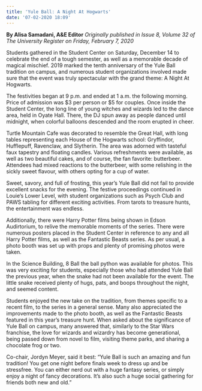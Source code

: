 ```yaml
---
title: 'Yule Ball: A Night At Hogwarts'
date: '07-02-2020 18:09'
---
```


**By Alisa Samadani, A&E Editor** _Originally published in Issue 8, Volume 32 of The University Register on Friday, February 7, 2020_

Students gathered in the Student Center on Saturday, December 14 to celebrate the end of a tough semester, as well as a memorable decade of magical mischief. 2019 marked the tenth anniversary of the Yule Ball tradition on campus, and numerous student organizations involved made sure that the event was truly spectacular with the grand theme: A Night At Hogwarts.

The festivities began at 9 p.m. and ended at 1 a.m. the following morning. Price of admission was $3 per person or $5 for couples. Once inside the Student Center, the long line of young witches and wizards led to the dance area, held in Oyate Hall. There, the DJ spun away as people danced until midnight, when colorful balloons descended and the room erupted in cheer.

Turtle Mountain Cafe was decorated to resemble the Great Hall, with long tables representing each House of the Hogwarts school: Gryffindor, Hufflepuff, Ravenclaw, and Slytherin. The area was adorned with tasteful faux tapestry and floating candles. Various refreshments were available, as well as two beautiful cakes, and of course, the fan favorite: butterbeer. Attendees had mixed reactions to the butterbeer, with some relishing in the sickly sweet flavour, with others opting for a cup of water. 

Sweet, savory, and full of frosting, this year’s Yule Ball did not fail to provide excellent snacks for the evening. The festive proceedings continued in Louie’s Lower Level, with student organizations such as Psych Club and PAWS tabling for different exciting activities. From tarots to treasure hunts, the entertainment was endless.

Additionally, there were Harry Potter films being shown in Edson Audirtorium, to relive the memorable moments of the series. There were numerous posters placed in the Student Center in reference to any and all Harry Potter films, as well as the Fantastic Beasts series. As per usual, a photo booth was set up with props and plenty of promising photos were taken.

In the Science Building, 8 Ball the ball python was available for photos. This was very exciting for students, especially those who had attended Yule Ball the previous year, when the snake had not been available for the event. The little snake received plenty of hugs, pats, and boops throughout the night, and seemed content.

Students enjoyed the new take on the tradition, from themes specific to a recent film, to the series in a general sense. Many also appreciated the improvements made to the photo booth, as well as the Fantastic Beasts featured in this year’s treasure hunt. When asked about the significance of Yule Ball on campus, many answered that, similarly to the Star Wars franchise, the love for wizards and wizardry has become generational, being passed down from novel to film, visiting theme parks, and sharing a chocolate frog or two.

Co-chair, Jordyn Meyer, said it best: “Yule Ball is such an amazing and fun tradition! You get one night before finals week to dress up and be stressfree. You can either nerd out with a huge fantasy series, or simply enjoy a night of fancy decorations. It’s also such a huge social gathering for friends both new and old.”
